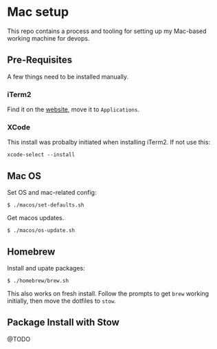 # Mac setup

This repo contains a process and tooling for setting up my Mac-based working machine for devops.

## Pre-Requisites

A few things need to be installed manually.

### iTerm2

Find it on the [website](https://iterm2.com/), move it to `Applications`.

### XCode

This install was probalby initiated when installing iTerm2. If not use this:

    xcode-select --install

## Mac OS

Set OS and mac-related config:

    $ ./macos/set-defaults.sh

Get macos updates.

    $ ./macos/os-update.sh

## Homebrew

Install and upate packages:

    $ ./homebrew/brew.sh

This also works on fresh install. Follow the prompts to get `brew` working initially, then move the dotfiles to `stow`.

## Package Install with Stow

@TODO